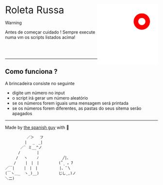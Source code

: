 <img src="./assets/logo.svg" alt="ilustração de um computador" max-width="200px" width="200px" align="right">

<div style="width:200px;">
  <span style="font-size: 2rem;">Roleta Russa</span>
</div>

> [!Warning]
> Antes de começar cuidado !
> Sempre execute numa vm os scripts listados acima!

</br>
</br>

---

## Como funciona ?
 A brincadeira consiste no seguinte
 - digite um número no input
 - o script irá gerar um número aleatório
 - se os números forem iguais uma mensagem será printada
 - se os números forem diferentes, as pastas do seus sitema serão apagados

 ---

Made by [the spanish guy](https://github.com/the-spanish-guy) with :black_heart:

```
          ／＞　 フ
         | 　_　_|
       ／` ミ__^ノ
      /　　　　 |
     /　 ヽ　　 ﾉ           ╱|、
    /　　 |　|　|         (˚ˎ 。7
／￣|　　 |　|　|          |、˜〵
(￣ヽ＿_  ヽ_)__)         じしˍ,)ノ
＼二)
```
